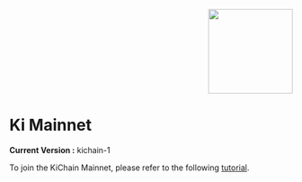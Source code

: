 <p align="right">
    <img width=150px src="https://wallet-testnet.blockchain.ki/static/img/icons/ki-chain.png" />
</p>

# Ki Mainnet
**Current Version :** kichain-1

To join the KiChain Mainnet, please refer to the following [tutorial](https://medium.com/ki-foundation/how-to-join-the-kichain-mainnet-5ac7160d72e3).